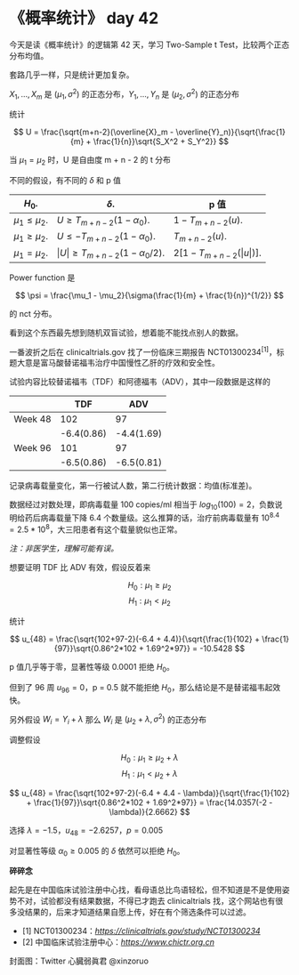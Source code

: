 # 《概率统计》 day 42

今天是读《概率统计》的逻辑第 42 天，学习 Two-Sample t Test，比较两个正态分布均值。

套路几乎一样，只是统计更加复杂。

$X_1, ..., X_m$ 是 $(\mu_1, \sigma^2)$ 的正态分布，$Y_1, ..., Y_n$ 是 $(\mu_2, \sigma^2)$ 的正态分布

统计

$$
U = \frac{\sqrt{m+n-2}(\overline{X}_m - \overline{Y}_n)}{\sqrt{\frac{1}{m} + \frac{1}{n}}\sqrt{S_X^2 + S_Y^2}}
$$

当 $\mu_1 = \mu_2$ 时，U 是自由度 m + n - 2 的 t 分布

不同的假设，有不同的 $\delta$ 和 p 值

|$H_0$.|$\delta$.|p 值|
|--|--|--|
|$\mu_1 \le \mu_2$.|$U \ge T_{m+n-2}(1-\alpha_0)$.|$1-T_{m+n-2}(u)$.|
|$\mu_1 \ge \mu_2$.|$U \le -T_{m+n-2}(1-\alpha_0)$.|$T_{m+n-2}(u)$.|
|$\mu_1 = \mu_2$.|$\|U\| \ge T_{m+n-2}(1-\alpha_0/2)$.|$2[1-T_{m+n-2}(\|u\|)]$.|

Power function 是

$$
\psi = \frac{\mu_1 - \mu_2}{\sigma(\frac{1}{m} + \frac{1}{n})^{1/2}}
$$

的 nct 分布。

看到这个东西最先想到随机双盲试验，想着能不能找点别人的数据。

一番波折之后在 clinicaltrials.gov 找了一份临床三期报告 NCT01300234<sup>[1]</sup>，标题大意是富马酸替诺福韦治疗中国慢性乙肝的疗效和安全性。

试验内容比较替诺福韦（TDF）和阿德福韦（ADV），其中一段数据是这样的

||TDF|ADV|
|--|--|--|
|Week 48|102|97|
||-6.4(0.86)|-4.4(1.69)|
|Week 96|101|97|
||-6.5(0.86)|-6.5(0.81)|

记录病毒载量变化，第一行被试人数，第二行统计数据：均值(标准差)。

数据经过对数处理，即病毒载量 100 copies/ml 相当于 $log_{10}(100) = 2$，负数说明给药后病毒载量下降 6.4 个数量级。这么推算的话，治疗前病毒载量有 $10^{8.4} = 2.5 * 10^8$，大三阳患者有这个载量貌似也正常。

*注：非医学生，理解可能有误。*

想要证明 TDF 比 ADV 有效，假设反着来

$$
H_0: \mu_1 \ge \mu_2
$$
$$
H_1: \mu_1 \lt \mu_2
$$

统计

$$
u_{48} = \frac{\sqrt{102+97-2}(-6.4 + 4.4)}{\sqrt{\frac{1}{102} + \frac{1}{97}}\sqrt{0.86^2*102 + 1.69^2*97}} = -10.5428
$$

p 值几乎等于零，显著性等级 0.0001 拒绝 $H_0$。

但到了 96 周 $u_{96} = 0$，p = 0.5 就不能拒绝 $H_0$，那么结论是不是替诺福韦起效快。

另外假设 $W_i = Y_i + \lambda$ 那么 $W_i$ 是 $(\mu_2 + \lambda, \sigma^2)$ 的正态分布

调整假设

$$
H_0: \mu_1 \ge \mu_2 + \lambda
$$
$$
H_1: \mu_1 \lt \mu_2 + \lambda
$$

$$
u_{48} = \frac{\sqrt{102+97-2}(-6.4 + 4.4 - \lambda)}{\sqrt{\frac{1}{102} + \frac{1}{97}}\sqrt{0.86^2*102 + 1.69^2*97}} = \frac{14.0357(-2 - \lambda)}{2.6662}
$$

选择 $\lambda = -1.5$，$u_{48} = -2.6257$，$p = 0.005$

对显著性等级 $\alpha_0 \ge 0.005$ 的 $\delta$ 依然可以拒绝 $H_0$。

**碎碎念**

起先是在中国临床试验注册中心找，看母语总比鸟语轻松，但不知道是不是使用姿势不对，试验都没有结果数据，不得已才跑去 clinicaltrials 找，这个网站也有很多没结果的，后来才知道结果自愿上传，好在有个筛选条件可以过滤。

- [1] NCT01300234：*https://clinicaltrials.gov/study/NCT01300234*
- [2] 中国临床试验注册中心：*https://www.chictr.org.cn*

封面图：Twitter 心臓弱眞君 @xinzoruo